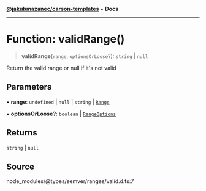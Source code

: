 [**@jakubmazanec/carson-templates**](../../../README.md) • **Docs**

---

# Function: validRange()

> **validRange**(`range`, `optionsOrLoose`?): `string` \| `null`

Return the valid range or null if it's not valid

## Parameters

• **range**: `undefined` \| `null` \| `string` \| [`Range`](../classes/Range.md)

• **optionsOrLoose?**: `boolean` \| [`RangeOptions`](../interfaces/RangeOptions.md)

## Returns

`string` \| `null`

## Source

node_modules/@types/semver/ranges/valid.d.ts:7

